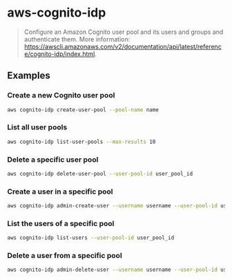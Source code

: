 # aws-cognito-idp

> Configure an Amazon Cognito user pool and its users and groups and authenticate them. More information: <https://awscli.amazonaws.com/v2/documentation/api/latest/reference/cognito-idp/index.html>.

## Examples

### Create a new Cognito user pool

```bash
aws cognito-idp create-user-pool --pool-name name
```

### List all user pools

```bash
aws cognito-idp list-user-pools --max-results 10
```

### Delete a specific user pool

```bash
aws cognito-idp delete-user-pool --user-pool-id user_pool_id
```

### Create a user in a specific pool

```bash
aws cognito-idp admin-create-user --username username --user-pool-id user_pool_id
```

### List the users of a specific pool

```bash
aws cognito-idp list-users --user-pool-id user_pool_id
```

### Delete a user from a specific pool

```bash
aws cognito-idp admin-delete-user --username username --user-pool-id user_pool_id
```
